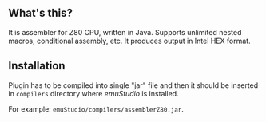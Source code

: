 What's this?
------------

It is assembler for Z80 CPU, written in Java.
Supports unlimited nested macros, conditional assembly, etc.
It produces output in Intel HEX format.

Installation
------------

Plugin has to be compiled into single "jar" file and then it should be
inserted in `compilers` directory where *emuStudio* is installed.

For example: `emuStudio/compilers/assemblerZ80.jar`.
